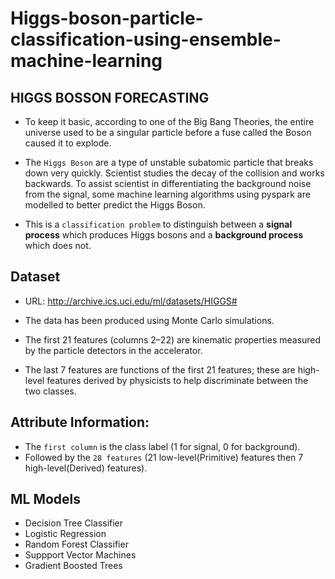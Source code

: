 # Higgs-boson-particle-classification-using-ensemble-machine-learning
##  HIGGS BOSSON FORECASTING

- To keep it basic, according to one of the Big Bang Theories, the entire universe used to be a singular particle before a fuse called the Boson caused it to explode. 
- The `Higgs Boson` are a type of unstable subatomic particle that breaks down very quickly.  Scientist studies the decay of the collision and works backwards. To assist scientist in differentiating the background noise from the signal, some machine learning algorithms using pyspark are modelled to better predict the Higgs Boson.

- This is a `classification problem` to distinguish between a **signal process** which produces Higgs bosons and a **background process** which does not. 

## Dataset
- URL:  http://archive.ics.uci.edu/ml/datasets/HIGGS#
- The data has been produced using Monte Carlo simulations. 

- The first 21 features (columns 2–22) are kinematic properties measured by the particle detectors in the accelerator. 

- The last 7 features are functions of the first 21 features; these are high-level features derived by physicists to help discriminate between the two classes. 

## Attribute Information:

- The `first column` is the class label (1 for signal, 0 for background).
- Followed by the `28 features` (21 low-level(Primitive) features then 7 high-level(Derived) features).

## ML Models 
- Decision Tree Classifier
- Logistic Regression
- Random Forest Classifier
- Suppport Vector Machines
- Gradient Boosted Trees
